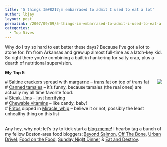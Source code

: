```yaml
---
title: '5 things I&#8217;m embarrased to admit I used to eat a lot'
author: lbjay
layout: post
permalink: /2007/09/09/5-things-im-embarrased-to-admit-i-used-to-eat-a-lot/
categories:
  - Top 5ives
---
```

<abbr class="unapi-id" title=""><!-- &nbsp; --></abbr> 

Why do I try so hard to eat better these days? Because I&#8217;ve got a lot to atone for. I&#8217;m from Arkansas and grew up almost full-time as a latch-key kid. So right there you&#8217;re combining a built-in hankering for salty crap, plus a dearth of nutritional supervision.

**My Top 5** 

<div style="float:right; margin: 0 0 10px 10px">
  <img src="http://farm2.static.flickr.com/1117/1350077741_8c2f20eebe.jpg?v=0" />
</div>

\# <a href='http://en.wikipedia.org/wiki/Saltine_cracker' target='_blank'>Saltine crackers</a> spread with <a href='http://en.wikipedia.org/wiki/margarine' target='_blank'>margarine</a> &#8211; <a href='http://en.wikipedia.org/wiki/Trans_fat' target='_blank'>trans fat</a> on top of trans fat  
\# [Canned tamales][1] &#8211; it&#8217;s funny, because tamales (the real ones) are actually my all time favorite food.  
\# [Steak-Ums][2] &#8211; just [horrifying][3]  
\# <a href='http://en.wikipedia.org/wiki/Flintstones_Chewable_Vitamins' target='_blank'>Chewable vitamins</a> &#8211; like candy, baby!  
\# <a href='http://en.wikipedia.org/wiki/Fritos' target='_blank'>Fritos</a> dipped in <a href='http://en.wikipedia.org/wiki/Miracle_whip' target='_blank'>Miracle_whip</a> &#8211; believe it or not, possibly the least unhealthy thing on this list  
<br clear="all" />

Any hey, why not; let&#8217;s try to kick start a [blog meme][4]! I hearby tag a bunch of my fellow Boston-area food bloggers: [Beyond Salmon][5], [Off The Bone][6], [Urban Drivel][7], [Food on the Food][8], [Sunday Night Dinner][9] &#038; [Eat and Destroy][10].

 [1]: http://www.hormel.com/kitchen/recipe.asp?id=1284
 [2]: http://www.angelfire.com/ultra/chaostheory/steakums.html
 [3]: http://pitawoman.blogspot.com/2007/03/steak-ums.html
 [4]: http://www.chrisg.com/what-is-a-blog-meme/
 [5]: http://beyondsalmon.blogspot.com/
 [6]: http://www.offthebone.net/
 [7]: http://urbandrivel.blogspot.com/
 [8]: http://www.foodonthefood.com/food_on_the_food/
 [9]: http://sunday-night-dinner.blogspot.com/
 [10]: http://www.eatanddestroy.com/